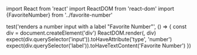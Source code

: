 import React from 'react' import ReactDOM from 'react-dom' import
{FavoriteNumber} from '../favorite-number'

test('renders a number input with a label "Favorite Number"', () => { const div
= document.createElement('div') ReactDOM.render(<FavoriteNumber />, div)
expect(div.querySelector('input')).toHaveAttribute('type', 'number')
expect(div.querySelector('label')).toHaveTextContent('Favorite Number') })
